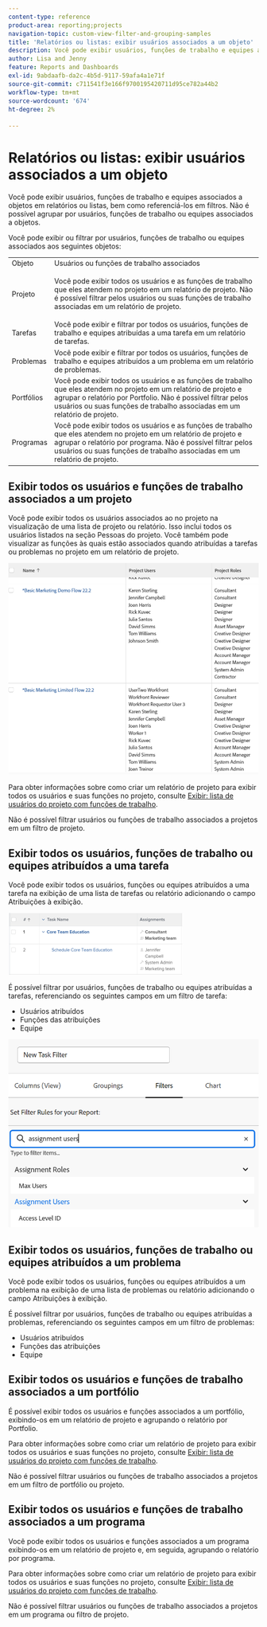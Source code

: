 ```yaml
---
content-type: reference
product-area: reporting;projects
navigation-topic: custom-view-filter-and-grouping-samples
title: 'Relatórios ou listas: exibir usuários associados a um objeto'
description: Você pode exibir usuários, funções de trabalho e equipes associados a objetos em relatórios ou listas, bem como referenciá-los em filtros. Não é possível agrupar por usuários, funções de trabalho ou equipes associados a objetos.
author: Lisa and Jenny
feature: Reports and Dashboards
exl-id: 9abdaafb-da2c-4b5d-9117-59afa4a1e71f
source-git-commit: c711541f3e166f9700195420711d95ce782a44b2
workflow-type: tm+mt
source-wordcount: '674'
ht-degree: 2%

---
```


# Relatórios ou listas: exibir usuários associados a um objeto

Você pode exibir usuários, funções de trabalho e equipes associados a objetos em relatórios ou listas, bem como referenciá-los em filtros. Não é possível agrupar por usuários, funções de trabalho ou equipes associados a objetos.

Você pode exibir ou filtrar por usuários, funções de trabalho ou equipes associados aos seguintes objetos:

<table style="table-layout:auto"> 
 <col> 
 <col> 
 <tbody> 
  <tr> 
   <td role="rowheader">Objeto</td> 
   <td>Usuários ou funções de trabalho associados</td> 
  </tr> 
  <tr> 
   <td role="rowheader">Projeto</td> 
   <td> <p>Você pode exibir todos os usuários e as funções de trabalho que eles atendem no projeto em um relatório de projeto. Não é possível filtrar pelos usuários ou suas funções de trabalho associadas em um relatório de projeto. </p> </td> 
  </tr> 
  <tr> 
   <td role="rowheader">Tarefas</td> 
   <td>Você pode exibir e filtrar por todos os usuários, funções de trabalho e equipes atribuídas a uma tarefa em um relatório de tarefas.</td> 
  </tr> 
  <tr> 
   <td role="rowheader">Problemas</td> 
   <td>Você pode exibir e filtrar por todos os usuários, funções de trabalho e equipes atribuídos a um problema em um relatório de problemas.</td> 
  </tr> 
  <tr> 
   <td role="rowheader">Portfólios</td> 
   <td>Você pode exibir todos os usuários e as funções de trabalho que eles atendem no projeto em um relatório de projeto e agrupar o relatório por Portfolio. Não é possível filtrar pelos usuários ou suas funções de trabalho associadas em um relatório de projeto.</td> 
  </tr> 
  <tr> 
   <td role="rowheader">Programas</td> 
   <td>Você pode exibir todos os usuários e as funções de trabalho que eles atendem no projeto em um relatório de projeto e agrupar o relatório por programa. Não é possível filtrar pelos usuários ou suas funções de trabalho associadas em um relatório de projeto.</td> 
  </tr> 
 </tbody> 
</table>

## Exibir todos os usuários e funções de trabalho associados a um projeto

Você pode exibir todos os usuários associados ao no projeto na visualização de uma lista de projeto ou relatório. Isso inclui todos os usuários listados na seção Pessoas do projeto. Você também pode visualizar as funções às quais estão associados quando atribuídas a tarefas ou problemas no projeto em um relatório de projeto.

![Projeto com informações de usuário e função](assets/project-with-user-and-role-information-report-350x100.png)

Para obter informações sobre como criar um relatório de projeto para exibir todos os usuários e suas funções no projeto, consulte [Exibir: lista de usuários do projeto com funções de trabalho](../../../reports-and-dashboards/reports/custom-view-filter-grouping-samples/view-project-user-list.md).

Não é possível filtrar usuários ou funções de trabalho associados a projetos em um filtro de projeto.

## Exibir todos os usuários, funções de trabalho ou equipes atribuídos a uma tarefa

Você pode exibir todos os usuários, funções ou equipes atribuídos a uma tarefa na exibição de uma lista de tarefas ou relatório adicionando o campo Atribuições à exibição.

![Campo de atribuição](assets/assignments-field-task-view-350x124.png)

É possível filtrar por usuários, funções de trabalho ou equipes atribuídas a tarefas, referenciando os seguintes campos em um filtro de tarefa:

* Usuários atribuídos
* Funções das atribuições
* Equipe

![Atribuir usuários e funções no filtro de tarefa](assets/assignment-users-roles-task-filter-350x334.png)

## Exibir todos os usuários, funções de trabalho ou equipes atribuídos a um problema

Você pode exibir todos os usuários, funções ou equipes atribuídos a um problema na exibição de uma lista de problemas ou relatório adicionando o campo Atribuições à exibição.

É possível filtrar por usuários, funções de trabalho ou equipes atribuídas a problemas, referenciando os seguintes campos em um filtro de problemas:

* Usuários atribuídos
* Funções das atribuições
* Equipe

## Exibir todos os usuários e funções de trabalho associados a um portfólio

É possível exibir todos os usuários e funções associados a um portfólio, exibindo-os em um relatório de projeto e agrupando o relatório por Portfolio.

Para obter informações sobre como criar um relatório de projeto para exibir todos os usuários e suas funções no projeto, consulte [Exibir: lista de usuários do projeto com funções de trabalho](../../../reports-and-dashboards/reports/custom-view-filter-grouping-samples/view-project-user-list.md).

Não é possível filtrar usuários ou funções de trabalho associados a projetos em um filtro de portfólio ou projeto.

## Exibir todos os usuários e funções de trabalho associados a um programa

Você pode exibir todos os usuários e funções associados a um programa exibindo-os em um relatório de projeto e, em seguida, agrupando o relatório por programa.

Para obter informações sobre como criar um relatório de projeto para exibir todos os usuários e suas funções no projeto, consulte [Exibir: lista de usuários do projeto com funções de trabalho](../../../reports-and-dashboards/reports/custom-view-filter-grouping-samples/view-project-user-list.md).

Não é possível filtrar usuários ou funções de trabalho associados a projetos em um programa ou filtro de projeto.
